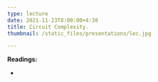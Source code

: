 ```yaml
---
type: lecture
date: 2021-11-23T8:00:00+4:30
title: Circuit Complexity.
thumbnail: /static_files/presentations/lec.jpg

---
```

**Readings:**
- [//]: # "[Lecture Notes 1, Sections 2.6-3.2](http://cs.gmu.edu/~evgenios/teaching/cs600/automata.pdf)"
